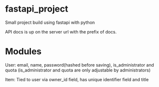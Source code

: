 # fastapi_project
Small project build using fastapi with python

API docs is up on the server url with the prefix of docs.

Modules
========

User: email, name, password(hashed before saving), is_administrator and quota
(is_administrator and quota are only adjustable by administrators)

Item: Tied to user via owner_id field, has unique identifier field and title
